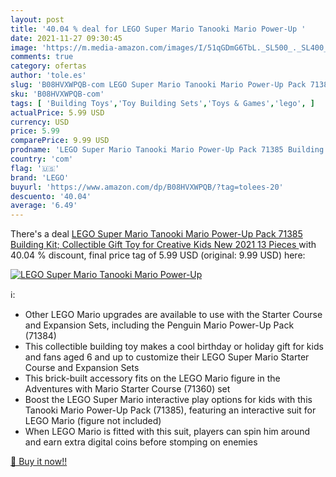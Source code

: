 ```yaml
---
layout: post
title: '40.04 % deal for LEGO Super Mario Tanooki Mario Power-Up '
date: 2021-11-27 09:30:45
image: 'https://m.media-amazon.com/images/I/51qGDmG6TbL._SL500_._SL400_.jpg'
comments: true
category: ofertas
author: 'tole.es'
slug: 'B08HVXWPQB-com LEGO Super Mario Tanooki Mario Power-Up Pack 71385...'
sku: 'B08HVXWPQB-com'
tags: [ 'Building Toys','Toy Building Sets','Toys & Games','lego', ]
actualPrice: 5.99 USD
currency: USD
price: 5.99
comparePrice: 9.99 USD
prodname: 'LEGO Super Mario Tanooki Mario Power-Up Pack 71385 Building Kit; Collectible Gift Toy for Creative Kids  New 2021  13 Pieces '
country: 'com'
flag: '🇺🇸'
brand: 'LEGO'
buyurl: 'https://www.amazon.com/dp/B08HVXWPQB/?tag=tolees-20'
descuento: '40.04'
average: '6.49'
---
```


There's a deal [LEGO Super Mario Tanooki Mario Power-Up Pack 71385 Building Kit; Collectible Gift Toy for Creative Kids  New 2021  13 Pieces ](https://www.amazon.com/dp/B08HVXWPQB/?tag=tolees-20)  with  40.04 % discount, final price tag of  5.99 USD (original: 9.99 USD) here:

[![LEGO Super Mario Tanooki Mario Power-Up ](https://m.media-amazon.com/images/I/51qGDmG6TbL._SL500_._SL400_.jpg)](https://www.amazon.com/dp/B08HVXWPQB/?tag=tolees-20)

ℹ️:

- Other LEGO Mario upgrades are available to use with the Starter Course and Expansion Sets, including the Penguin Mario Power-Up Pack (71384)
- This collectible building toy makes a cool birthday or holiday gift for kids and fans aged 6 and up to customize their LEGO Super Mario Starter Course and Expansion Sets
- This brick-built accessory fits on the LEGO Mario figure in the Adventures with Mario Starter Course (71360) set
- Boost the LEGO Super Mario interactive play options for kids with this Tanooki Mario Power-Up Pack (71385), featuring an interactive suit for LEGO Mario (figure not included)
- When LEGO Mario is fitted with this suit, players can spin him around and earn extra digital coins before stomping on enemies

[🛒 Buy it now!!](https://www.amazon.com/dp/B08HVXWPQB/?tag=tolees-20)
